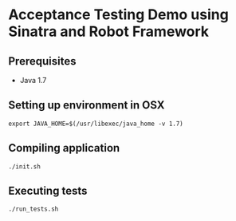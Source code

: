 # Acceptance Testing Demo using Sinatra and Robot Framework

## Prerequisites

* Java 1.7

## Setting up environment in OSX

    export JAVA_HOME=$(/usr/libexec/java_home -v 1.7)

## Compiling application

    ./init.sh

## Executing tests

    ./run_tests.sh

